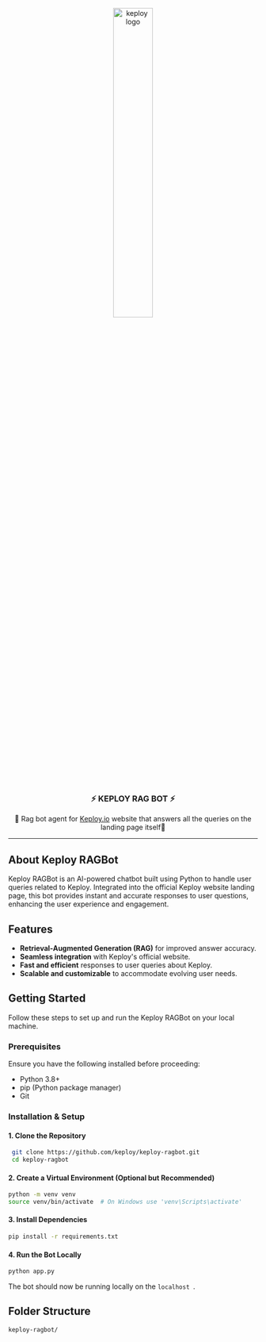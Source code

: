 <p align="center">
  <img align="center" src="https://docs.keploy.io/img/keploy-logo-dark.svg?s=200&v=4" height="40%" width="40%"  alt="keploy logo"/>  <!-- we can add banner here, maybe a poster or a gif -->
</p>
<h3 align="center">
<b>
⚡️ KEPLOY RAG BOT ⚡️
</b>
</h3 >
<p align="center">
🌟 Rag bot agent for <a href="https://keploy.io">Keploy.io</a> website that answers all the queries on the landing page itself🌟
</p>

---

## About Keploy RAGBot
Keploy RAGBot is an AI-powered chatbot built using Python to handle user queries related to Keploy. Integrated into the official Keploy website landing page, this bot provides instant and accurate responses to user questions, enhancing the user experience and engagement.

## Features
- **Retrieval-Augmented Generation (RAG)** for improved answer accuracy.
- **Seamless integration** with Keploy's official website.
- **Fast and efficient** responses to user queries about Keploy.
- **Scalable and customizable** to accommodate evolving user needs.

## Getting Started
Follow these steps to set up and run the Keploy RAGBot on your local machine.

### Prerequisites
Ensure you have the following installed before proceeding:
- Python 3.8+
- pip (Python package manager)
- Git

### Installation & Setup
#### 1. Clone the Repository
```bash
 git clone https://github.com/keploy/keploy-ragbot.git
 cd keploy-ragbot
```
#### 2. Create a Virtual Environment (Optional but Recommended)
```bash
python -m venv venv
source venv/bin/activate  # On Windows use 'venv\Scripts\activate'
```
#### 3. Install Dependencies
```bash
pip install -r requirements.txt
```
#### 4. Run the Bot Locally
```bash
python app.py
```
The bot should now be running locally on the `localhost `.

## Folder Structure
```
keploy-ragbot/
